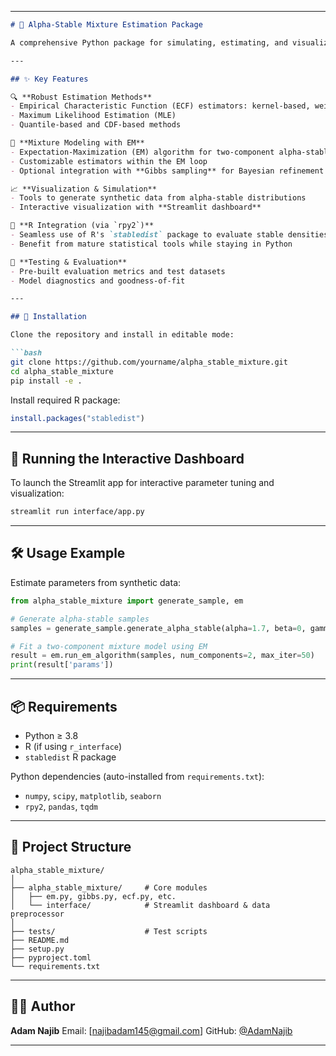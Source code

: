 
---

````markdown
# 🌌 Alpha-Stable Mixture Estimation Package

A comprehensive Python package for simulating, estimating, and visualizing **alpha-stable mixture distributions**. This toolkit is built for statisticians, data scientists, and researchers who work with heavy-tailed or skewed data models where Gaussian assumptions fall short.

---

## ✨ Key Features

🔍 **Robust Estimation Methods**
- Empirical Characteristic Function (ECF) estimators: kernel-based, weighted OLS
- Maximum Likelihood Estimation (MLE)
- Quantile-based and CDF-based methods

🧠 **Mixture Modeling with EM**
- Expectation-Maximization (EM) algorithm for two-component alpha-stable mixtures
- Customizable estimators within the EM loop
- Optional integration with **Gibbs sampling** for Bayesian refinement

📈 **Visualization & Simulation**
- Tools to generate synthetic data from alpha-stable distributions
- Interactive visualization with **Streamlit dashboard**

🔗 **R Integration (via `rpy2`)**
- Seamless use of R's `stabledist` package to evaluate stable densities and CDFs
- Benefit from mature statistical tools while staying in Python

🧪 **Testing & Evaluation**
- Pre-built evaluation metrics and test datasets
- Model diagnostics and goodness-of-fit

---

## 🚀 Installation

Clone the repository and install in editable mode:

```bash
git clone https://github.com/yourname/alpha_stable_mixture.git
cd alpha_stable_mixture
pip install -e .
````

Install required R package:

```r
install.packages("stabledist")
```

---

## 🧪 Running the Interactive Dashboard

To launch the Streamlit app for interactive parameter tuning and visualization:

```bash
streamlit run interface/app.py
```

---

## 🛠️ Usage Example

Estimate parameters from synthetic data:

```python
from alpha_stable_mixture import generate_sample, em

# Generate alpha-stable samples
samples = generate_sample.generate_alpha_stable(alpha=1.7, beta=0, gamma=1, delta=0, size=1000)

# Fit a two-component mixture model using EM
result = em.run_em_algorithm(samples, num_components=2, max_iter=50)
print(result['params'])
```

---

## 📦 Requirements

* Python ≥ 3.8
* R (if using `r_interface`)
* `stabledist` R package

Python dependencies (auto-installed from `requirements.txt`):

* `numpy`, `scipy`, `matplotlib`, `seaborn`
* `rpy2`, `pandas`, `tqdm`

---

## 📁 Project Structure

```
alpha_stable_mixture/
│
├── alpha_stable_mixture/     # Core modules
│   ├── em.py, gibbs.py, ecf.py, etc.
│   └── interface/            # Streamlit dashboard & data preprocessor
│
├── tests/                    # Test scripts
├── README.md
├── setup.py
├── pyproject.toml
└── requirements.txt
```

---

## 👨‍💻 Author

**Adam Najib**
Email: \[[najibadam145@gmail.com](mailto:najibadam145@gmail.com)]
GitHub: [@AdamNajib](https://github.com/AdamNajib)

---

